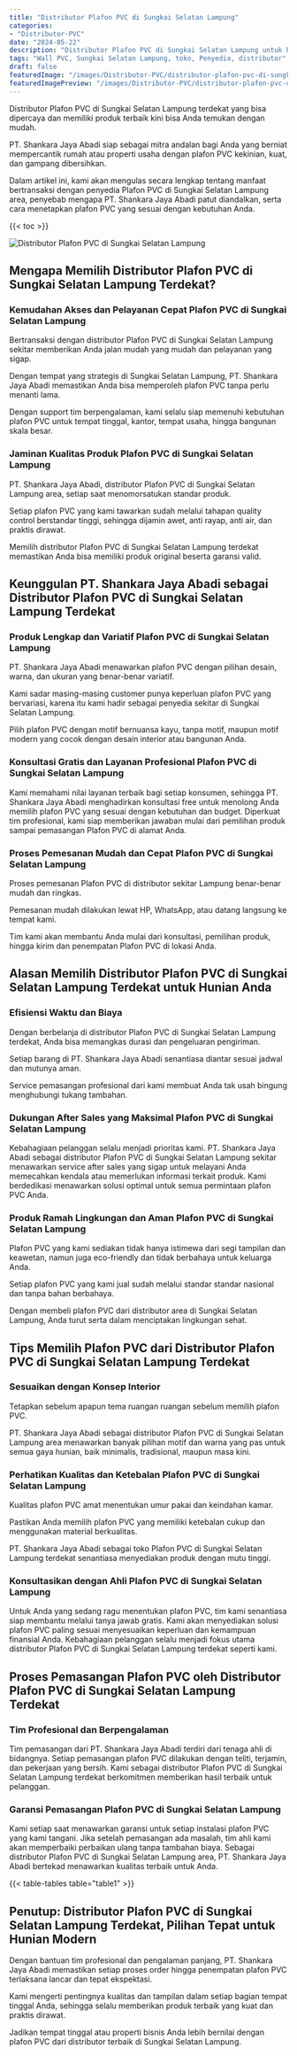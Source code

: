 ```yaml
---
title: "Distributor Plafon PVC di Sungkai Selatan Lampung"
categories:
- "Distributor-PVC"
date: "2024-05-22"
description: "Distributor Plafon PVC di Sungkai Selatan Lampung untuk hunian, kantor, serta gerai. Material unggulan, beragam motif, variasi warna elegan, beserta layanan penempatan ditangani oleh tenaga ahli profesional serta kepastian resmi!|Jasa penyediaan Plafon PVC di Sungkai Selatan Lampung untuk kebutuhan rumah, kantor, atau toko, dengan material terbaik dan penempatan oleh tenaga ahli berpengalaman dan jaminan resmi.|Pilihan Plafon PVC di Sungkai Selatan Lampung yang andal untuk tempat tinggal, office, serta toko, bersama material unggulan dan pemasangan dikerjakan oleh tenaga ahli ahli dan garansi resmi.|Penyediaan Plafon PVC di Sungkai Selatan Lampung bagi hunian, office, serta ritel, beserta material unggulan dan pemasangan ditangani oleh tenaga ahli profesional, lengkap beserta garansi resmi.}"
tags: "Wall PVC, Sungkai Selatan Lampung, toko, Penyedia, distributor"
draft: false
featuredImage: "/images/Distributor-PVC/distributor-plafon-pvc-di-sungkai-selatan-lampung.png"
featuredImagePreview: "/images/Distributor-PVC/distributor-plafon-pvc-di-sungkai-selatan-lampung.png"
---
```


Distributor Plafon PVC di Sungkai Selatan Lampung terdekat yang bisa dipercaya dan memiliki produk terbaik kini bisa Anda temukan dengan mudah.

PT. Shankara Jaya Abadi siap sebagai mitra andalan bagi Anda yang berniat mempercantik rumah atau properti usaha dengan plafon PVC kekinian, kuat, dan gampang dibersihkan.

Dalam artikel ini, kami akan mengulas secara lengkap tentang manfaat bertransaksi dengan penyedia Plafon PVC di Sungkai Selatan Lampung area, penyebab mengapa PT. Shankara Jaya Abadi patut diandalkan, serta cara menetapkan plafon PVC yang sesuai dengan kebutuhan Anda.

{{< toc >}}

![Distributor Plafon PVC di Sungkai Selatan Lampung](/images/Distributor-PVC/Distributor-Plafon-PVC-di-Sungkai-Selatan-Lampung.png)

## Mengapa Memilih Distributor Plafon PVC di Sungkai Selatan Lampung Terdekat?

### Kemudahan Akses dan Pelayanan Cepat Plafon PVC di Sungkai Selatan Lampung

Bertransaksi dengan distributor Plafon PVC di Sungkai Selatan Lampung sekitar memberikan Anda jalan mudah yang mudah dan pelayanan yang sigap.

Dengan tempat yang strategis di Sungkai Selatan Lampung, PT. Shankara Jaya Abadi memastikan Anda bisa memperoleh plafon PVC tanpa perlu menanti lama.

Dengan support tim berpengalaman, kami selalu siap memenuhi kebutuhan plafon PVC untuk tempat tinggal, kantor, tempat usaha, hingga bangunan skala besar.

### Jaminan Kualitas Produk Plafon PVC di Sungkai Selatan Lampung

PT. Shankara Jaya Abadi, distributor Plafon PVC di Sungkai Selatan Lampung area, setiap saat menomorsatukan standar produk.

Setiap plafon PVC yang kami tawarkan sudah melalui tahapan quality control berstandar tinggi, sehingga dijamin awet, anti rayap, anti air, dan praktis dirawat.

Memilih distributor Plafon PVC di Sungkai Selatan Lampung terdekat memastikan Anda bisa memiliki produk original beserta garansi valid.

## Keunggulan PT. Shankara Jaya Abadi sebagai Distributor Plafon PVC di Sungkai Selatan Lampung Terdekat

### Produk Lengkap dan Variatif Plafon PVC di Sungkai Selatan Lampung

PT. Shankara Jaya Abadi menawarkan plafon PVC dengan pilihan desain, warna, dan ukuran yang benar-benar variatif.

Kami sadar masing-masing customer punya keperluan plafon PVC yang bervariasi, karena itu kami hadir sebagai penyedia sekitar di Sungkai Selatan Lampung.

Pilih plafon PVC dengan motif bernuansa kayu, tanpa motif, maupun motif modern yang cocok dengan desain interior atau bangunan Anda.

### Konsultasi Gratis dan Layanan Profesional Plafon PVC di Sungkai Selatan Lampung

Kami memahami nilai layanan terbaik bagi setiap konsumen, sehingga PT. Shankara Jaya Abadi menghadirkan konsultasi free untuk menolong Anda memilih plafon PVC yang sesuai dengan kebutuhan dan budget. Diperkuat tim profesional, kami siap memberikan jawaban mulai dari pemilihan produk sampai pemasangan Plafon PVC di alamat Anda.

### Proses Pemesanan Mudah dan Cepat Plafon PVC di Sungkai Selatan Lampung

Proses pemesanan Plafon PVC di distributor sekitar Lampung benar-benar mudah dan ringkas.

Pemesanan mudah dilakukan lewat HP, WhatsApp, atau datang langsung ke tempat kami.

Tim kami akan membantu Anda mulai dari konsultasi, pemilihan produk, hingga kirim dan penempatan Plafon PVC di lokasi Anda.

## Alasan Memilih Distributor Plafon PVC di Sungkai Selatan Lampung Terdekat untuk Hunian Anda

### Efisiensi Waktu dan Biaya

Dengan berbelanja di distributor Plafon PVC di Sungkai Selatan Lampung terdekat, Anda bisa memangkas durasi dan pengeluaran pengiriman.

Setiap barang di PT. Shankara Jaya Abadi senantiasa diantar sesuai jadwal dan mutunya aman.

Service pemasangan profesional dari kami membuat Anda tak usah bingung menghubungi tukang tambahan.

### Dukungan After Sales yang Maksimal Plafon PVC di Sungkai Selatan Lampung

Kebahagiaan pelanggan selalu menjadi prioritas kami. PT. Shankara Jaya Abadi sebagai distributor Plafon PVC di Sungkai Selatan Lampung sekitar menawarkan service after sales yang sigap untuk melayani Anda memecahkan kendala atau memerlukan informasi terkait produk. Kami berdedikasi menawarkan solusi optimal untuk semua permintaan plafon PVC Anda.

### Produk Ramah Lingkungan dan Aman Plafon PVC di Sungkai Selatan Lampung

Plafon PVC yang kami sediakan tidak hanya istimewa dari segi tampilan dan keawetan, namun juga eco-friendly dan tidak berbahaya untuk keluarga Anda.

Setiap plafon PVC yang kami jual sudah melalui standar standar nasional dan tanpa bahan berbahaya.

Dengan membeli plafon PVC dari distributor area di Sungkai Selatan Lampung, Anda turut serta dalam menciptakan lingkungan sehat.

## Tips Memilih Plafon PVC dari Distributor Plafon PVC di Sungkai Selatan Lampung Terdekat

### Sesuaikan dengan Konsep Interior

Tetapkan sebelum apapun tema ruangan ruangan sebelum memilih plafon PVC.

PT. Shankara Jaya Abadi sebagai distributor Plafon PVC di Sungkai Selatan Lampung area menawarkan banyak pilihan motif dan warna yang pas untuk semua gaya hunian, baik minimalis, tradisional, maupun masa kini.

### Perhatikan Kualitas dan Ketebalan Plafon PVC di Sungkai Selatan Lampung

Kualitas plafon PVC amat menentukan umur pakai dan keindahan kamar.

Pastikan Anda memilih plafon PVC yang memiliki ketebalan cukup dan menggunakan material berkualitas.

PT. Shankara Jaya Abadi sebagai toko Plafon PVC di Sungkai Selatan Lampung terdekat senantiasa menyediakan produk dengan mutu tinggi.

### Konsultasikan dengan Ahli Plafon PVC di Sungkai Selatan Lampung

Untuk Anda yang sedang ragu menentukan plafon PVC, tim kami senantiasa siap membantu melalui tanya jawab gratis. Kami akan menyediakan solusi plafon PVC paling sesuai menyesuaikan keperluan dan kemampuan finansial Anda. Kebahagiaan pelanggan selalu menjadi fokus utama distributor Plafon PVC di Sungkai Selatan Lampung terdekat seperti kami.

## Proses Pemasangan Plafon PVC oleh Distributor Plafon PVC di Sungkai Selatan Lampung Terdekat

### Tim Profesional dan Berpengalaman

Tim pemasangan dari PT. Shankara Jaya Abadi terdiri dari tenaga ahli di bidangnya. Setiap pemasangan plafon PVC dilakukan dengan teliti, terjamin, dan pekerjaan yang bersih. Kami sebagai distributor Plafon PVC di Sungkai Selatan Lampung terdekat berkomitmen memberikan hasil terbaik untuk pelanggan.

### Garansi Pemasangan Plafon PVC di Sungkai Selatan Lampung

Kami setiap saat menawarkan garansi untuk setiap instalasi plafon PVC yang kami tangani. Jika setelah pemasangan ada masalah, tim ahli kami akan memperbaiki perbaikan ulang tanpa tambahan biaya. Sebagai distributor Plafon PVC di Sungkai Selatan Lampung area, PT. Shankara Jaya Abadi bertekad menawarkan kualitas terbaik untuk Anda.

{{< table-tables table="table1" >}}

## Penutup: Distributor Plafon PVC di Sungkai Selatan Lampung Terdekat, Pilihan Tepat untuk Hunian Modern

Dengan bantuan tim profesional dan pengalaman panjang, PT. Shankara Jaya Abadi memastikan setiap proses order hingga penempatan plafon PVC terlaksana lancar dan tepat ekspektasi.

Kami mengerti pentingnya kualitas dan tampilan dalam setiap bagian tempat tinggal Anda, sehingga selalu memberikan produk terbaik yang kuat dan praktis dirawat.

Jadikan tempat tinggal atau properti bisnis Anda lebih bernilai dengan plafon PVC dari distributor terbaik di Sungkai Selatan Lampung.
